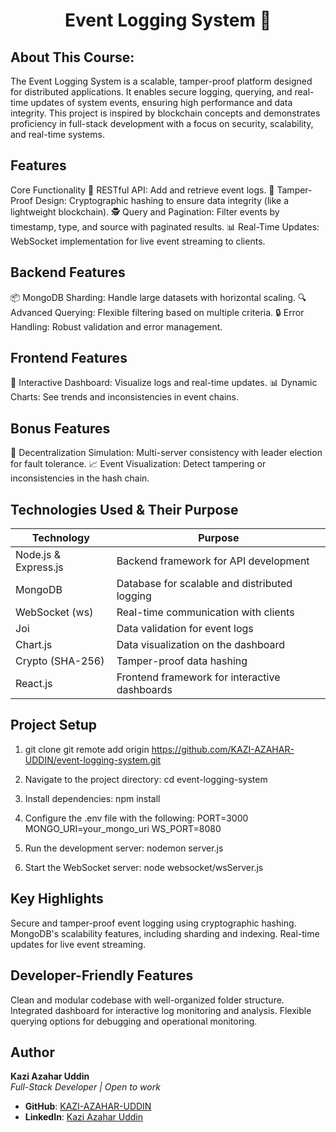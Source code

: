 <h1 align="center">Event Logging System 📝</h1>


## About This Course:
The Event Logging System is a scalable, tamper-proof platform designed for distributed applications. It enables secure logging, querying, and real-time updates of system events, ensuring high performance and data integrity. This project is inspired by blockchain concepts and demonstrates proficiency in full-stack development with a focus on security, scalability, and real-time systems.


## Features
Core Functionality
🌟 RESTful API: Add and retrieve event logs.
🔗 Tamper-Proof Design: Cryptographic hashing to ensure data integrity (like a lightweight blockchain).
🕵️ Query and Pagination: Filter events by timestamp, type, and source with paginated results.
📊 Real-Time Updates: WebSocket implementation for live event streaming to clients.

## Backend Features
📦 MongoDB Sharding: Handle large datasets with horizontal scaling.
🔍 Advanced Querying: Flexible filtering based on multiple criteria.
🔒 Error Handling: Robust validation and error management.

## Frontend Features
🎨 Interactive Dashboard: Visualize logs and real-time updates.
📊 Dynamic Charts: See trends and inconsistencies in event chains.

## Bonus Features
🔁 Decentralization Simulation: Multi-server consistency with leader election for fault tolerance.
📈 Event Visualization: Detect tampering or inconsistencies in the hash chain.

## Technologies Used & Their Purpose

| Technology           | Purpose                                |
|-----------------------|----------------------------------------|
| Node.js & Express.js | Backend framework for API development  |
| MongoDB              | Database for scalable and distributed logging |
| WebSocket (ws)       | Real-time communication with clients   |
| Joi                  | Data validation for event logs         |
| Chart.js             | Data visualization on the dashboard    |
| Crypto (SHA-256)     | Tamper-proof data hashing              |
| React.js             | Frontend framework for interactive dashboards |


## Project Setup
1. git clone git remote add origin https://github.com/KAZI-AZAHAR-UDDIN/event-logging-system.git


2. Navigate to the project directory:
cd event-logging-system

3. Install dependencies:
npm install

4. Configure the .env file with the following:
PORT=3000
MONGO_URI=your_mongo_uri
WS_PORT=8080

5. Run the development server:
nodemon server.js


6. Start the WebSocket server:
node websocket/wsServer.js



## Key Highlights
Secure and tamper-proof event logging using cryptographic hashing.
MongoDB's scalability features, including sharding and indexing.
Real-time updates for live event streaming.


## Developer-Friendly Features
Clean and modular codebase with well-organized folder structure.
Integrated dashboard for interactive log monitoring and analysis.
Flexible querying options for debugging and operational monitoring.


## Author
**Kazi Azahar Uddin**  
*Full-Stack Developer | Open to work*  

- **GitHub**: [KAZI-AZAHAR-UDDIN](https://github.com/KAZI-AZAHAR-UDDIN)  
- **LinkedIn**: [Kazi Azahar Uddin](https://www.linkedin.com/in/kazi-azahar-uddin-8b879b205/)  

